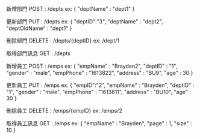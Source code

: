 新增部門 POST : /depts  ex: { "deptName" : "dept1" }

更新部門 PUT : /depts  ex: { "deptID":"3", "deptName" : "dept2", "deptOldName" : "dept1" }

刪除部門 DELETE : /depts/{deptID} ex: /dept/1

取得部門訊息 GET : /depts 

新增員工 POST : /emps  ex: { "empName" : "Brayden2", "deptID" : "1", "gender" : "male", "empPhone" : "1613822", "address" : "BU9", "age" : 30 }

更新員工 PUT : /emps  ex: { "empID":"2", "empName" : "Brayden", "deptID" : "1", "gender" : "male", "empPhone" : "1613811", "address" : "BU10", "age" : 30 }

刪除員工 DELETE : /emps/{empID}  ex: /emps/2

取得員工訊息 GET : /emps  ex: { "empName" : "Brayden", "page" : 1, "size" : 10 }
